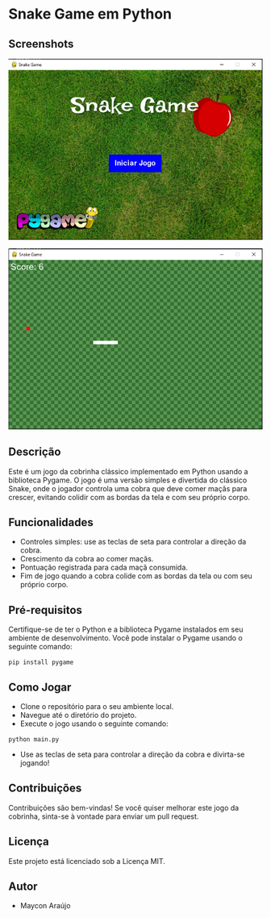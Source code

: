 # Snake Game em Python
## Screenshots
![1](/Screenshots/Tela_inicial.png)

![2](/Screenshots/Tela_game.png)

## Descrição

Este é um jogo da cobrinha clássico implementado em Python usando a biblioteca Pygame. O jogo é uma versão simples e divertida do clássico Snake, onde o jogador controla uma cobra que deve comer maçãs para crescer, evitando colidir com as bordas da tela e com seu próprio corpo.

## Funcionalidades

- Controles simples: use as teclas de seta para controlar a direção da cobra.
- Crescimento da cobra ao comer maçãs.
- Pontuação registrada para cada maçã consumida.
- Fim de jogo quando a cobra colide com as bordas da tela ou com seu próprio corpo.

## Pré-requisitos
Certifique-se de ter o Python e a biblioteca Pygame instalados em seu ambiente de desenvolvimento. Você pode instalar o Pygame usando o seguinte comando:

~~~
pip install pygame 
~~~
## Como Jogar
- Clone o repositório para o seu ambiente local.
- Navegue até o diretório do projeto.
- Execute o jogo usando o seguinte comando:
~~~ 
python main.py
~~~
- Use as teclas de seta para controlar a direção da cobra e divirta-se jogando!

## Contribuições
Contribuições são bem-vindas! Se você quiser melhorar este jogo da cobrinha, sinta-se à vontade para enviar um pull request.

## Licença
Este projeto está licenciado sob a Licença MIT.

## Autor
- Maycon Araújo

